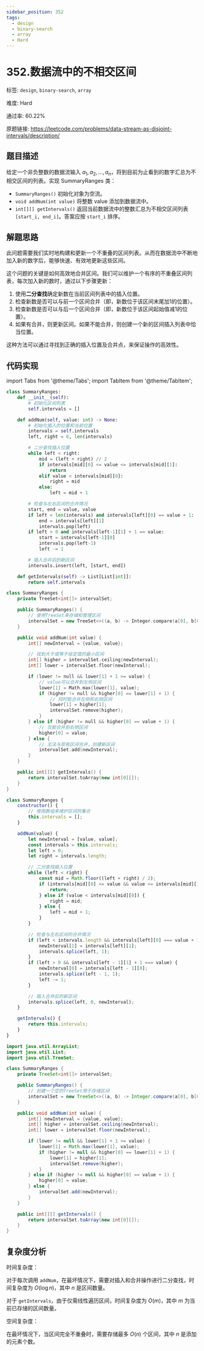 ```yaml
---
sidebar_position: 352
tags:
  - design
  - binary-search
  - array
  - Hard
---
```


# 352.数据流中的不相交区间

标签: `design`, `binary-search`, `array`

难度: Hard

通过率: 60.22%

原题链接: https://leetcode.com/problems/data-stream-as-disjoint-intervals/description/

## 题目描述
给定一个非负整数的数据流输入 $a_1, a_2, ..., a_n$，将到目前为止看到的数字汇总为不相交区间的列表。实现 SummaryRanges 类：

- `SummaryRanges()` 初始化对象为空流。
- `void addNum(int value)` 将整数 value 添加到数据流中。
- `int[][] getIntervals()` 返回当前数据流中的整数汇总为不相交区间列表 `[start_i, end_i]`。答案应按 `start_i` 排序。

## 解题思路
此问题需要我们实时地构建和更新一个不重叠的区间列表。从而在数据流中不断地加入新的数字后，能够快速、有效地更新这些区间。

这个问题的关键是如何高效地合并区间。我们可以维护一个有序的不重叠区间列表，每次加入新的数时，通过以下步骤更新：

1. 使用**二分查找**确定新数在当前区间列表中的插入位置。
2. 检查新数是否可以与前一个区间合并（即，新数位于该区间末尾加1的位置）。
3. 检查新数是否可以与后一个区间合并（即，新数位于该区间起始值减1的位置）。
4. 如果有合并，则更新区间。如果不能合并，则创建一个新的区间插入列表中恰当位置。

这种方法可以通过寻找到正确的插入位置及合并点，来保证操作的高效性。

## 代码实现
import Tabs from '@theme/Tabs';
import TabItem from '@theme/TabItem';

<Tabs>
<TabItem value="python" label="Python">

```python
class SummaryRanges:
    def __init__(self):
        # 初始化区间列表
        self.intervals = []

    def addNum(self, value: int) -> None:
        # 初始化插入的位置和当前位置
        intervals = self.intervals
        left, right = 0, len(intervals)

        # 二分查找插入位置
        while left < right:
            mid = (left + right) // 2
            if intervals[mid][0] <= value <= intervals[mid][1]:
                return
            elif value < intervals[mid][0]:
                right = mid
            else:
                left = mid + 1

        # 检查与左右区间的合并情况
        start, end = value, value
        if left < len(intervals) and intervals[left][0] == value + 1:
            end = intervals[left][1]
            intervals.pop(left)
        if left > 0 and intervals[left-1][1] + 1 == value:
            start = intervals[left-1][0]
            intervals.pop(left-1)
            left -= 1

        # 插入合并后的新区间
        intervals.insert(left, [start, end])

    def getIntervals(self) -> List[List[int]]:
        return self.intervals
```

</TabItem>
<TabItem value="cpp" label="C++">

```cpp
class SummaryRanges {
    private TreeSet<int[]> intervalSet;

    public SummaryRanges() {
        // 使用TreeSet来存储和管理区间
        intervalSet = new TreeSet<>((a, b) -> Integer.compare(a[0], b[0]));
    }

    public void addNum(int value) {
        int[] newInterval = {value, value};

        // 找到大于或等于给定值的最小区间
        int[] higher = intervalSet.ceiling(newInterval);
        int[] lower = intervalSet.floor(newInterval);

        if (lower != null && lower[1] + 1 >= value) {
            // value可以合并到左侧区间
            lower[1] = Math.max(lower[1], value);
            if (higher != null && higher[0] == lower[1] + 1) {
                // 同时能合并左侧和右侧区间
                lower[1] = higher[1];
                intervalSet.remove(higher);
            }
        } else if (higher != null && higher[0] == value + 1) {
            // 仅能合并到右侧区间
            higher[0] = value;
        } else {
            // 无法与现有区间合并，创建新区间
            intervalSet.add(newInterval);
        }
    }

    public int[][] getIntervals() {
        return intervalSet.toArray(new int[0][]);
    }
}
```

</TabItem>
<TabItem value="javascript" label="JavaScript">

```javascript
class SummaryRanges {
    constructor() {
        // 使用数组来维护区间的集合
        this.intervals = [];
    }

    addNum(value) {
        let newInterval = [value, value];
        const intervals = this.intervals;
        let left = 0;
        let right = intervals.length;

        // 二分查找插入位置
        while (left < right) {
            const mid = Math.floor((left + right) / 2);
            if (intervals[mid][0] <= value && value <= intervals[mid][1]) {
                return;
            } else if (value < intervals[mid][0]) {
                right = mid;
            } else {
                left = mid + 1;
            }
        }

        // 检查与左右区间的合并情况
        if (left < intervals.length && intervals[left][0] === value + 1) {
            newInterval[1] = intervals[left][1];
            intervals.splice(left, 1);
        }
        if (left > 0 && intervals[left - 1][1] + 1 === value) {
            newInterval[0] = intervals[left - 1][0];
            intervals.splice(left - 1, 1);
            left -= 1;
        }

        // 插入合并后的新区间
        intervals.splice(left, 0, newInterval);
    }

    getIntervals() {
        return this.intervals;
    }
}
```

</TabItem>
<TabItem value="java" label="Java">

```java
import java.util.ArrayList;
import java.util.List;
import java.util.TreeSet;

class SummaryRanges {
    private TreeSet<int[]> intervalSet;

    public SummaryRanges() {
        // 创建一个空的TreeSet用于存储区间
        intervalSet = new TreeSet<>((a, b) -> Integer.compare(a[0], b[0]));
    }

    public void addNum(int value) {
        int[] newInterval = {value, value};
        int[] higher = intervalSet.ceiling(newInterval);
        int[] lower = intervalSet.floor(newInterval);

        if (lower != null && lower[1] + 1 >= value) {
            lower[1] = Math.max(lower[1], value);
            if (higher != null && higher[0] == lower[1] + 1) {
                lower[1] = higher[1];
                intervalSet.remove(higher);
            }
        } else if (higher != null && higher[0] == value + 1) {
            higher[0] = value;
        } else {
            intervalSet.add(newInterval);
        }
    }

    public int[][] getIntervals() {
        return intervalSet.toArray(new int[0][]);
    }
}
```

</TabItem>
</Tabs>

## 复杂度分析
时间复杂度：

对于每次调用 `addNum`，在最坏情况下，需要对插入和合并操作进行二分查找，时间复杂度为 $O(\log n)$，其中 $n$ 是区间数量。

对于 `getIntervals`，由于仅需线性遍历区间，时间复杂度为 $O(m)$，其中 $m$ 为当前已存储的区间数量。

  
空间复杂度：

在最坏情况下，当区间完全不重叠时，需要存储最多 $O(n)$ 个区间，其中 $n$ 是添加的元素个数。

